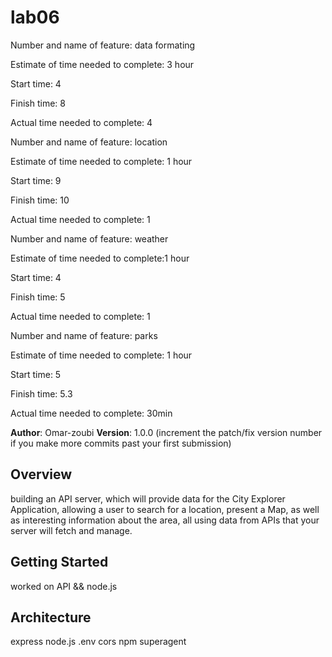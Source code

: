 # lab06
Number and name of feature: data formating 

Estimate of time needed to complete: 3 hour 

Start time: 4

Finish time: 8

Actual time needed to complete: 4 



Number and name of feature: location

Estimate of time needed to complete: 1 hour 

Start time: 9

Finish time: 10

Actual time needed to complete: 1 

Number and name of feature: weather 

Estimate of time needed to complete:1  hour 

Start time: 4

Finish time: 5

Actual time needed to complete: 1 


Number and name of feature: parks

Estimate of time needed to complete: 1  hour 

Start time: 5

Finish time: 5.3

Actual time needed to complete: 30min



**Author**: Omar-zoubi
**Version**: 1.0.0 (increment the patch/fix version number if you make more commits past your first submission)

## Overview
building an API server, which will provide data for the City Explorer Application, allowing a user to search for a location, present a Map, as well as interesting information about the area, all using data from APIs that your server will fetch and manage.
## Getting Started
worked on API && node.js
## Architecture
express 
node.js 
.env 
cors 
npm 
superagent 
